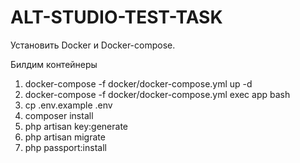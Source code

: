 # ALT-STUDIO-TEST-TASK
Установить Docker и Docker-compose.
  
  
  Билдим контейнеры
1. docker-compose -f docker/docker-compose.yml up -d 
2. docker-compose -f docker/docker-compose.yml exec app bash
3. cp .env.example .env
4. composer install
5. php artisan key:generate
6. php artisan migrate
7. php passport:install
